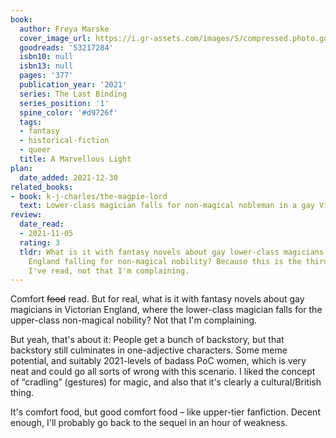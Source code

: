 ```yaml
---
book:
  author: Freya Marske
  cover_image_url: https://i.gr-assets.com/images/S/compressed.photo.goodreads.com/books/1634067514l/53217284._SX98_.jpg
  goodreads: '53217284'
  isbn10: null
  isbn13: null
  pages: '377'
  publication_year: '2021'
  series: The Last Binding
  series_position: '1'
  spine_color: '#d9726f'
  tags:
  - fantasy
  - historical-fiction
  - queer
  title: A Marvellous Light
plan:
  date_added: 2021-12-30
related_books:
- book: k-j-charles/the-magpie-lord
  text: Lower-class magician falls for non-magical nobleman in a gay Victorian romance.
review:
  date_read:
  - 2021-11-05
  rating: 3
  tldr: What is it with fantasy novels about gay lower-class magicians in Victorian
    England falling for non-magical nobility? Because this is the third of them that
    I've read, not that I'm complaining.
---
```


Comfort ~~food~~ read. But for real, what is it with fantasy novels about gay magicians in Victorian England, where the
lower-class magician falls for the upper-class non-magical nobility? Not that I'm complaining.

But yeah, that's about it: People get a bunch of backstory, but that backstory still culminates in one-adjective
characters. Some meme potential, and suitably 2021-levels of badass PoC women, which is very neat and could go all sorts
of wrong with this scenario. I liked the concept of “cradling” (gestures) for magic, and also that it's clearly a
cultural/British thing.

It's comfort food, but good comfort food – like upper-tier fanfiction. Decent enough, I'll probably go back to the
sequel in an hour of weakness.
